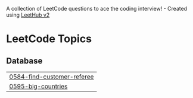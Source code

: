 A collection of LeetCode questions to ace the coding interview! - Created using [LeetHub v2](https://github.com/arunbhardwaj/LeetHub-2.0)
<!---LeetCode Topics Start-->
# LeetCode Topics
## Database
|  |
| ------- |
| [0584-find-customer-referee](https://github.com/Harshinibattula/Leetcode-SQL-/tree/master/0584-find-customer-referee) |
| [0595-big-countries](https://github.com/Harshinibattula/Leetcode-SQL-/tree/master/0595-big-countries) |
<!---LeetCode Topics End-->